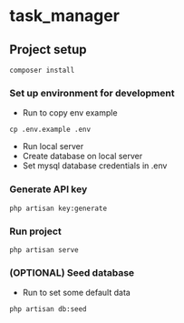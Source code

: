 # task_manager

## Project setup
```
composer install
```

### Set up environment for development
- Run to copy env example
```
cp .env.example .env
```
- Run local server
- Create database on local server
- Set mysql database credentials in .env

### Generate API key
```
php artisan key:generate
```

### Run project
```
php artisan serve
```

### (OPTIONAL) Seed database
- Run to set some default data 
```
php artisan db:seed
```